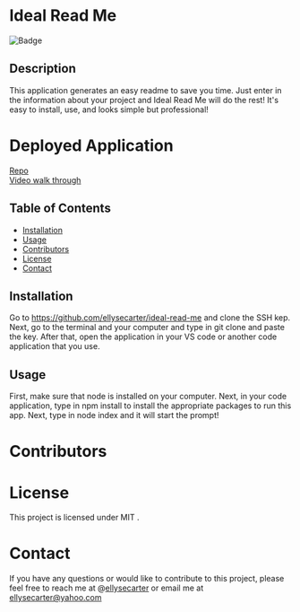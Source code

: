 

# Ideal Read Me

![Badge](https://img.shields.io/badge/License-MIT-yellow.svg)

## Description
This application generates an easy readme to save you time. Just enter in the information about your project and Ideal Read Me will do the rest! It's easy to install, use, and looks simple but professional! 

# Deployed Application 
[Repo](https://github.com/ellysecarter/ideal-read-me)
<br>
[Video walk through](https://watch.screencastify.com/v/ru6VWf7xjoFqA17PikZc)

## Table of Contents

* [Installation](#installation)
* [Usage](#usage)
* [Contributors](#contributors)
* [License](#license)
* [Contact](#contact)

## Installation
Go to https://github.com/ellysecarter/ideal-read-me and clone the SSH kep. Next, go to the terminal and your computer and type in git clone and paste the key. After that, open the application in your VS code or another code application that you use. 

## Usage
First, make sure that node is installed on your computer. Next, in your code application, type in npm install to install the appropriate packages to run this app. Next, type in node index and it will start the prompt!

# Contributors


# License
This project is licensed under MIT .

# Contact
If you have any questions or would like to contribute to this project, please feel free to reach me at @[ellysecarter](https://github.com/ellysecarter) or email me at ellysecarter@yahoo.com
